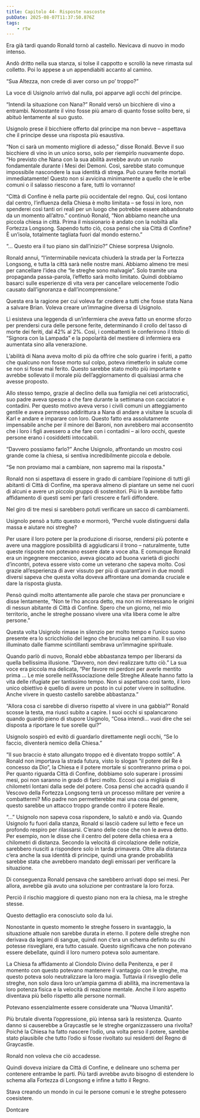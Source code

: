 ```yaml
---
title: Capitolo 44- Risposte nascoste
pubDate: 2025-08-07T11:37:50.876Z
tags:
    - rtw
---
```



Era già tardi quando Ronald tornò al castello. Nevicava di nuovo in modo intenso.


Andò dritto nella sua stanza, si tolse il cappotto e scrollò la neve rimasta sul colletto. Poi lo appese a un appendiabiti accanto al camino.


“Sua Altezza, non crede di aver corso un po’ troppo?”


La voce di Usignolo arrivò dal nulla, poi apparve agli occhi del principe.


“Intendi la situazione con Nana?” Ronald versò un bicchiere di vino a entrambi. Nonostante il vino fosse più amaro di quanto fosse solito bere, si abituò lentamente al suo gusto.


Usignolo prese il bicchiere offerto dal principe ma non bevve – aspettava che il principe desse una risposta più esaustiva.


“Non ci sarà un momento migliore di adesso,” disse Ronald. Bevve il suo bicchiere di vino in un unico sorso, solo per riempirlo nuovamente dopo. “Ho previsto che Nana con la sua abilità avrebbe avuto un ruolo fondamentale durante i Mesi dei Demoni. Così, sarebbe stato comunque impossibile nascondere la sua identità di strega. Può curare ferite mortali immediatamente! Questo non si avvicina minimamente a quello che le erbe comuni o  il salasso riescono a fare, tutti lo vorranno!


“Città di Confine è nella parte più occidentale del regno. Qui, così lontano dal centro, l’influenza della Chiesa è molto limitata – se fossi in loro, non spenderei così tanti ori reali per un luogo che potrebbe essere abbandonato da un momento all’altro.” continuò Ronald, “Non abbiamo neanche una piccola chiesa in città. Prima il missionario è andato con la nobiltà alla Fortezza Longsong. Sapendo tutto ciò, cosa pensi che sia Città di Confine? È un’isola, totalmente tagliata fuori dal mondo esterno.”


“… Questo era il tuo piano sin dall’inizio?” Chiese sorpresa Usignolo.


Ronald annuì, “l’interminabile nevicata chiuderà la strada per la Fortezza Longsong, e tutta la città sarà nelle nostre mani. Abbiamo almeno tre mesi per cancellare l’idea che “le streghe sono malvagie”. Solo tramite una propaganda passa-parola, l’effetto sarà molto limitato. Quindi dobbiamo basarci sulle esperienze di vita vera per cancellare velocemente l’odio causato dall’ignoranza e dall’incomprensione.”


Questa era la ragione per cui voleva far credere a tutti che fosse stata Nana a salvare Brian. Voleva creare un’immagine diversa di Usignolo.


Lì esisteva una leggenda di un’infermiera che aveva fatto un enorme sforzo per prendersi cura delle persone ferite, determinando il crollo del tasso di morte dei feriti, dal 42% al 2%. Così, i combattenti le conferirono il titolo di “Signora con la Lampada” e la popolarità del mestiere di infermiera era aumentata sino alla venerazione.


L’abilità di Nana aveva molto di più da offrire che solo guarire i feriti, a patto che qualcuno non fosse morto sul colpo, poteva rimetterlo in salute come se non si fosse mai ferito. Questo sarebbe stato molto più importante e  avrebbe sollevato il morale più dell’aggiornamento di qualsiasi arma che avesse proposto.


Allo stesso tempo, grazie al declino della sua famiglia nei ceti aristocratici, suo padre aveva spesso a che fare  durante la settimana con cacciatori e contadini. Per questo motivo aveva verso i civili comuni un atteggiamento gentile e aveva permesso addirittura a Nana di andare a visitare la scuola di Karl e andare e imparare con loro. Questo fatto era assolutamente impensabile anche per il minore dei Baroni, non avrebbero mai acconsentito che i loro i figli avessero a che fare con i contadini – ai loro occhi, queste persone erano i cosiddetti intoccabili.


“Davvero possiamo farlo?” Anche Usignolo, affrontando un mostro così grande come la chiesa, si sentiva incredibilmente piccola e debole.


“Se non proviamo mai a cambiare, non sapremo mai la risposta."


Ronald non si aspettava di essere in grado di cambiare l’opinione di tutti gli abitanti di Città di Confine, ma sperava almeno di piantare un seme nei cuori di alcuni e avere un piccolo gruppo di sostenitori. Più in là avrebbe fatto affidamento di questi semi per farli crescere e farli diffondere.


Nel giro di tre mesi si sarebbero potuti verificare un sacco di cambiamenti.


Usignolo pensò a tutto questo e mormorò, “Perché vuole distinguersi dalla massa e aiutare noi streghe?


Per usare il loro potere per la produzione di risorse, rendersi più potente e avere una maggiore possibilità di aggiudicarsi il trono – naturalmente, tutte queste risposte non potevano essere date a voce alta.
E comunque Ronald era un ingegnere meccanico, aveva giocato ad buona varietà di giochi d’incontri, poteva essere visto come un veterano che sapeva molto. Così grazie all’esperienza di aver vissuto per più di quarant’anni in due mondi diversi sapeva che questa volta doveva affrontare una domanda cruciale e dare la risposta giusta.


Pensò quindi molto attentamente alle parole che stava per pronunciare e disse lentamente, “Non te l’ho ancora detto, ma non mi interessano le origini di nessun abitante di Città di Confine. Spero che un giorno, nel mio territorio, anche le streghe possano vivere una vita libera come le altre persone.”


Questa volta Usignolo rimase in silenzio per molto tempo e l’unico suono presente era lo scricchiolio del legno che bruciava nel camino. Il suo viso illuminato dalle fiamme scintillanti sembrava un’immagine spirituale.


Quando parlò di nuovo, Ronald ebbe abbastanza tempo per liberarsi da quella bellissima illusione. “Davvero, non devi realizzare tutto ciò.” La sua voce era piccola ma delicata, “Per favore mi perdoni per averle mentito prima …  Le mie sorelle nell’Associazione delle Streghe Alleate hanno fatto la vita delle rifugiate per tantissimo tempo. Non si aspettano così tanto, il loro unico obiettivo è quello di avere un posto in cui poter vivere in solitudine. Anche vivere in questo castello sarebbe abbastanza.”


“Allora cosa ci sarebbe di diverso rispetto al vivere in una gabbia?” Ronald scosse la testa, ma riuscì subito a capire. I suoi occhi si spalancarono quando guardò pieno di stupore Usignolo, “Cosa intendi… vuoi dire che sei disposta a riportare le tue sorelle qui?”


Usignolo sospirò ed evitò di guardarlo direttamente negli occhi, “Se lo faccio, diventerà nemico della Chiesa.”


“Il suo braccio è stato allungato troppo ed è diventato troppo sottile”. A Ronald non importava la strada futura, visto lo slogan “il potere del Re è concesso da Dio”, la Chiesa e il potere mortale si scontreranno prima o poi. Per quanto riguarda Città di Confine, dobbiamo solo superare i prossimi mesi, poi non saranno in grado di farci molto. Eccoci qui a migliaia di chilometri lontani dalla sede del potere. Cosa pensi che accadrà quando il Vescovo della Fortezza Longsong terrà un processo militare per venire a combattermi? Mio padre non permetterebbe mai una cosa del genere, questo sarebbe un attacco troppo grande contro il potere Reale.


“…” Usignolo non sapeva cosa rispondere, lo salutò e andò via. Quando Usignolo fu fuori dalla stanza, Ronald si lasciò cadere sul letto e fece un profondo respiro per rilassarsi. C’erano delle cose che non le aveva detto. Per esempio, non le disse che il centro del potere della chiesa era a chilometri di distanza. Secondo la velocità di circolazione delle notizie, sarebbero riusciti a rispondere solo in tarda primavera. Oltre alla distanza c’era anche la sua identità di principe, quindi una grande probabilità sarebbe stata che avrebbero mandato degli emissari per verificare la situazione.


Di conseguenza Ronald pensava che sarebbero arrivati dopo sei mesi. Per allora, avrebbe già avuto una soluzione per contrastare la loro forza.


Perciò il rischio maggiore di questo piano non era la chiesa, ma le streghe stesse.


Questo dettaglio era conosciuto solo da lui.


Nonostante in questo momento le streghe fossero in svantaggio, la situazione attuale non sarebbe durata in eterno. Il potere delle streghe non derivava da legami di sangue, quindi non c’era un schema definito su chi potesse risvegliare, era tutto casuale. Questo significava che non potevano essere debellate, quindi il loro numero poteva solo aumentare.


La Chiesa fa affidamento al Ciondolo Divino della Penitenza, e per il momento con questo potevano mantenere il vantaggio con le streghe, ma questo poteva solo neutralizzare la loro magia. Tuttavia il risveglio delle streghe, non solo dava loro un’ampia gamma di abilità, ma incrementava la loro potenza fisica e la velocità di reazione mentale. Anche il loro aspetto diventava più bello rispetto alle persone normali.


Potevano essenzialmente essere considerate una “Nuova Umanità”.


Più brutale diventa l’oppressione, più intensa sarà la resistenza. Quanto danno si causerebbe a Graycastle se le streghe organizzassero una rivolta? Poiché la Chiesa ha fatto nascere l’odio, una volta perso il potere, sarebbe stato plausibile che tutto l’odio si fosse rivoltato sui residenti del Regno di Graycastle.


Ronald non voleva che ciò accadesse.


Quindi doveva iniziare da Città di Confine, e delineare uno schema per contenere entrambe le parti. Più tardi avrebbe avuto bisogno di estendere lo schema alla Fortezza di Longsong e infine a tutto il Regno.


Stava creando un mondo in cui le persone comuni e le streghe potessero coesistere.




Dontcare




                                                                



